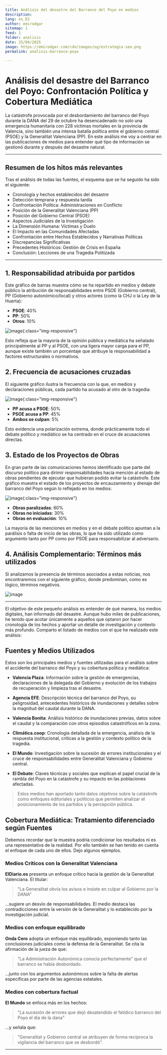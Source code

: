 ```yaml
---
title: Análisis del desastre del Barranco del Poyo en medios
description: 
lang: es_ES
author: emirodgar
sitemap: 1
feed: 1
folder: analisis
date: 25/04/2025
image: https://emirodgar.com/cdn/images/og/estrategia-seo.png
permalink: analisis-barranco-poyo

---
```


# Análisis del desastre del Barranco del Poyo: Confrontación Política y Cobertura Mediática

La catástrofe provocada por el desbordamiento del barranco del Poyo durante la DANA del 29 de octubre ha desencadenado no solo una emergencia humanitaria con 228 víctimas mortales en la provincia de Valencia, sino también una intensa batalla política entre el gobierno central (PSOE) y la Generalitat Valenciana (PP). En este análisis me voy a centrar en las publicaciones de medios para entender qué tipo de información se gestionó durante y después del desastre natural.

---

## Resumen de los hitos más relevantes  

Tras el análisis de todas las fuentes, el esquema que se ha seguido ha sido el siguiente:

- Cronología y hechos establecidos del desastre
- Detección temprana y respuesta tardía
- Confrontación Política: Administraciones en Conflicto
- Posición de la Generalitat Valenciana (PP)
- Posición del Gobierno Central (PSOE)
- Aspectos Judiciales de la Investigación
- La Dimensión Humana: Víctimas y Duelo
- El Impacto en las Comunidades Afectadas
- Confrontación entre Hechos Establecidos y Narrativas Políticas
- Discrepancias Significativas
- Precedentes Históricos: Gestión de Crisis en España
- Conclusión: Lecciones de una Tragedia Politizada


---

## 1. Responsabilidad atribuida por partidos

Este gráfico de barras muestra cómo se ha repartido en medios y debate público la atribución de responsabilidades entre PSOE (Gobierno central), PP (Gobierno autonómico/local) y otros actores (como la CHJ o la Ley de la Huerta):

- **PSOE**: 40%  
- **PP**: 50%  
- **Otros**: 10%

![image](https://github.com/user-attachments/assets/1977c2df-d2b6-4cdb-9715-f9352ec80641){:class="img-responsive"} 


Esto refleja que la mayoría de la opinión pública y mediática ha señalado principalmente al PP y al PSOE, con una ligera mayor carga para el PP, aunque existe también un porcentaje que atribuye la responsabilidad a factores estructurales o normativos.

## 2. Frecuencia de acusaciones cruzadas

El siguiente gráfico ilustra la frecuencia con la que, en medios y declaraciones públicas, cada partido ha acusado al otro de la tragedia:

![image](https://github.com/user-attachments/assets/776beeaf-3e58-4820-b41a-65e35816ab0b){:class="img-responsive"} 

- **PP acusa a PSOE**: 50%  
- **PSOE acusa a PP**: 45%  
- **Ambos se culpan**: 5%  

Esto evidencia una polarización extrema, donde prácticamente todo el debate político y mediático se ha centrado en el cruce de acusaciones directas.

## 3. Estado de los Proyectos de Obras

En gran parte de las comunicaciones hemos identificado que parte del discurso político para dirimir responsabilidades hacía mención al estado de obras pendientes de ejecutar que hubieran podido evitar la catástrofe.
Este gráfico muestra el estado de los proyectos de encauzamiento y drenaje del barranco del Poyo según lo reflejado en los medios:

![image](https://github.com/user-attachments/assets/f2f175f0-d149-4c97-80ff-0260376c4070){:class="img-responsive"} 


- **Obras paralizadas**: 60%  
- **Obras no iniciadas**: 30%  
- **Obras en evaluación**: 10%  

La mayoría de las menciones en medios y en el debate político apuntan a la parálisis o falta de inicio de las obras, lo que ha sido utilizado como argumento tanto por PP como por PSOE para responsabilizar al adversario.


## 4. Análisis Complementario: Términos más utilizados

Si analizamos la presencia de términos asociados a estas noticias, nos encontraremos con el siguiente gráfico, donde predominan, como es lógico, términos negativos. 


![image](https://github.com/user-attachments/assets/6018e1fc-f825-4598-a4b5-61219cf60cd1)


---

El objetivo de este pequeño análisis es entender de qué manera, los medios digitales, han informado del desastre.
Aunque hubo miles de publicaciones, he tenido que acotar únicamente a aquellos que optaron por hacer cronología de los hechos y aportar un detalle de investigación y contexto más profundo. 
Comparto el listado de medios con el que he realizado este análisis:

## Fuentes y Medios Utilizados

Estos son los principales medios y fuentes utilizadas para el análisis sobre el accidente del barranco del Poyo y su cobertura política y mediática:

- **Valencia Plaza**: Información sobre la gestión de emergencias, declaraciones de la delegada del Gobierno y evolución de los trabajos de recuperación y limpieza tras el desastre.

- **Agencia EFE**: Descripción técnica del barranco del Poyo, su peligrosidad, antecedentes históricos de inundaciones y detalles sobre la magnitud del caudal durante la DANA.

- **Valencia Bonita**: Análisis histórico de inundaciones previas, datos sobre el caudal y la comparación con otros episodios catastróficos en la zona.

- **Climática.coop**: Cronología detallada de la emergencia, análisis de la respuesta institucional, críticas a la gestión y contexto político de la tragedia.

- **El Mundo**: Investigación sobre la sucesión de errores institucionales y el cruce de responsabilidades entre Generalitat Valenciana y Gobierno central.

- **El Debate**: Claves técnicas y sociales que explican el papel crucial de la rambla del Poyo en la catástrofe y su impacto en las poblaciones afectadas.

> Estos medios han aportado tanto datos objetivos sobre la catástrofe como enfoques editoriales y políticos que permiten analizar el posicionamiento de los partidos y la percepción pública.



## Cobertura Mediática: Tratamiento diferenciado según Fuentes

Debemos recordar que la muestra podría condicionar los resultados ni es una representativa de la realidad. Por ello también se han tenido en cuenta el enfoque de cada uno de ellos.
Dejo algunos ejemplos.

### Medios Críticos con la Generalitat Valenciana

**ElDiario.es** presenta un enfoque crítico hacia la gestión de la Generalitat Valenciana. El titular:

> "La Generalitat obvia los avisos e insiste en culpar al Gobierno por la DANA"

...sugiere un desvío de responsabilidades. El medio destaca las contradicciones entre la versión de la Generalitat y lo establecido por la investigación judicial.

### Medios con enfoque equilibrado

**Onda Cero** adopta un enfoque más equilibrado, exponiendo tanto las conclusiones judiciales como la defensa de la Generalitat. Se cita la afirmación de la jueza de que:

> "La Administración Autonómica conocía perfectamente" que el barranco se había desbordado.

...junto con los argumentos autonómicos sobre la falta de alertas específicas por parte de las agencias estatales.

### Medios con cobertura factual

**El Mundo** se enfoca más en los hechos:

> "La sucesión de errores que dejó desatendido el fatídico barranco del Poyo el día de la dana"

...y señala que:

> "Generalitat y Gobierno central se atribuyen de forma recíproca la vigilancia del barranco que se desbordó".

---


